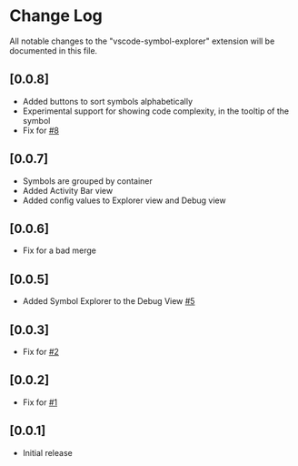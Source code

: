 # Change Log

All notable changes to the "vscode-symbol-explorer" extension will be documented in this file.

## [0.0.8]

- Added buttons to sort symbols alphabetically
- Experimental support for showing code complexity, in the tooltip of the symbol
- Fix for [#8](https://github.com/sunmorgus/vscode-symbolexplorer/issues/8)

## [0.0.7]

- Symbols are grouped by container
- Added Activity Bar view
- Added config values to Explorer view and Debug view

## [0.0.6]

- Fix for a bad merge

## [0.0.5]

- Added Symbol Explorer to the Debug View [#5](https://github.com/sunmorgus/vscode-symbolexplorer/issues/5)

## [0.0.3]

- Fix for [#2](https://github.com/sunmorgus/vscode-symbolexplorer/issues/2)

## [0.0.2]

- Fix for [#1](https://github.com/sunmorgus/vscode-symbolexplorer/issues/1)

## [0.0.1]

- Initial release

